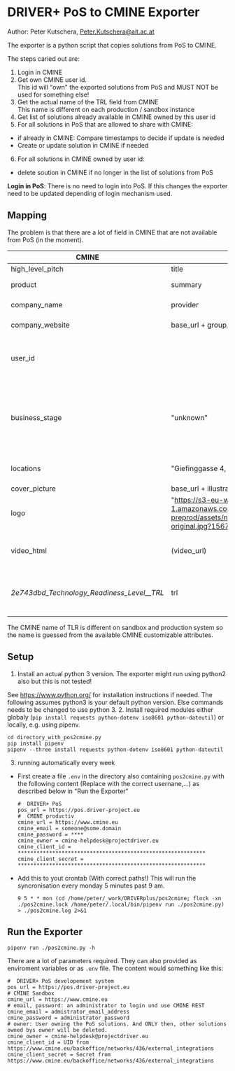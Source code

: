<!--
Peter.Kutschera@ait.ac.at
2019-08-28
-->

# DRIVER+ PoS to CMINE Exporter

Author: Peter Kutschera, Peter.Kutschera@ait.ac.at

The exporter is a python script that copies solutions from PoS to CMINE.

The steps caried out are:
1. Login in CMINE
2. Get own CMINE user id.  
  This id will "own" the exported solutions from PoS and MUST NOT be used for something else!
3. Get the actual name of the TRL field from CMINE  
  This name is different on each production / sandbox instance
4. Get list of solutions already available in CMINE owned by this user id
5. For all solutions in PoS that are allowed to share with CMINE:
  * if already in CMINE: Compare timestamps to decide if update is needed
  * Create or update solution in CMINE if needed
6. For all solutions in CMINE owned by user id:
  * delete soution in CMINE if no longer in the list of solutions from PoS

__Login in PoS__: There is no need to login into PoS. If this changes the exporter need to be updated depending of login mechanism used.

## Mapping

The problem is that there are a lot of field in CMINE that are not available from PoS (in the moment).

| CMINE | PoS | Comment |
|-------|-----|---------|
| high_level_pitch | title | |
| product | summary | "Blank" if not available |
| company_name | provider | "DRIVER+" if not available |
| company_website | base_url + group_uri | Link to solution PoS |
| user_id |  | the id of the user with the same email as the admin doing the import |
| business_stage | "unknown" | A mandatory field in CMINE; should be innovation_stage but content does not match list of allowed values in CMINE |
| locations | "Giefinggasse 4, Vienna, AT" | This field is not updated by the exporter |
| cover_picture | base_url + illustration_uri | |
| logo | "https://s3-eu-west-1.amazonaws.com/kit-eu-preprod/assets/networks/550/picture/-original.jpg?1567692929"| |
| video_html | (video_url) | not available in the moment as ignored by CMINE |
| _2e743dbd_Technology_Readiness_Level__TRL_ | trl |  E.g.   "TRL 9 - Actual system proven in operational environment" |

The CMINE name of TLR is different on sandbox and production system so the name is guessed from the available CMINE customizable attributes.

## Setup

1. Install an actual python 3 version.
  The exporter might run using python2 also but this is not tested!

  See  https://www.python.org/ for installation instructions if needed.
  The following assumes python3 is your default python version.
  Else commands needs to be changed to use python 3.
2. Install required modules either globaly (`pip install requests python-dotenv iso8601 python-dateutil`)
  or locally, e.g. using pipenv.
  ```shell-dump
  cd directory_with_pos2cmine.py
  pip install pipenv
  pipenv --three install requests python-dotenv iso8601 python-dateutil
  ```
3. running automatically every week

  * First create a file `.env` in the directory also containing `pos2cmine.py`
    with the following content (Replace with the correct usernane,...)
    as described below in "Run the Exporter"
	```
    #  DRIVER+ PoS
    pos_url = https://pos.driver-project.eu
    #  CMINE productiv
    cmine_url = https://www.cmine.eu
	cmine_email = someone@some.domain
	cmine_password = ****
	cmine_owner = cmine-helpdesk@projectdriver.eu
	cmine_client_id = ************************************************************
	cmine_client_secret = ************************************************************
	```

  * Add this to yout crontab (With correct paths!)
    This will run the syncronisation every monday 5 minutes past 9 am.
	```
	9 5 * * mon (cd /home/peter/_work/DRIVERplus/pos2cmine; flock -xn ./pos2cmine.lock /home/peter/.local/bin/pipenv run ./pos2cmine.py) > ./pos2cmine.log 2>&1
	```
  



## Run the Exporter

```shell-dump
pipenv run ./pos2cmine.py -h
```

There are a lot of parameters required. They can also provided as enviroment variables or as `.env` file. The content would something like this:
```env
#  DRIVER+ PoS developement system
pos_url = https://pos.driver-project.eu
# CMINE Sandbox
cmine_url = https://www.cmine.eu
# email, password: an administrator to login und use CMINE REST
cmine_email = admistrator_email_address
cmine_password = administrator_password
# owner: User owning the PoS solutions. And ONLY then, other solutions owned bys owner will be deleted.
cmine_owner = cmine-helpdesk@projectdriver.eu
cmine_client_id = UID from  https://www.cmine.eu/backoffice/networks/436/external_integrations
cmine_client_secret = Secret from  https://www.cmine.eu/backoffice/networks/436/external_integrations
```


<!--

## Relevant Documentation and Links

### PoS

Denis has implemented a simple REST GET export function for the trials and solutions. Some examples:
*	https://pos-dev.driver-project.eu/group_export?_format=json&type=solution&search=crowd returns the solutions with “crowd” in name or description
*	https://pos-dev.driver-project.eu/group_export?_format=json&type=solution&offset=10returns next 10 solutions in a pager
*	https://pos-dev.driver-project.eu/group_export?_format=json&type=solution&changed=-2%20months returns the solutions with descriptions changed in the last 2 months.
*	https://pos-dev.driver-project.eu/group_export?_format=json&type=solutio... returns the german translations of the solutions.
UPDATE: same functions are available on pos too.



PoS https://pos.driver-project.eu

PoS developement https://pos-dev.driver-project.eu

### CMINE

REST Api Docu at https://hivebrite.com/documentation/api/admin#ventures

CMINE api https://www.cmine.eu/api
CMINE Sandbox API https://cmine-sandbox.preprod.hivebrite.com/api

CMINE https://www.cmine.eu/
CMINE API https://arttic-driver.hivebrite.com/api


JSON-Files with swagger-descriptions of the API:  
```
Case PRODUCTION
1/ to access the authentication documentation :
https://arttic-driver.hivebrite.com/api/oauth/swagger_doc.json
2/ to access the whole API documentation :
https://arttic-driver.hivebrite.com/api/swagger_doc.json

Case PREPROD
1/ to access the authentication documentation :
https://cmine-sandbox.preprod.hivebrite.com/api/oauth/swagger_doc.json
2/ to access the whole API documentation :
https://cmine-sandbox.preprod.hivebrite.com/api/swagger_doc.json
```

To get the oauth token:
```
POST /oauth/token
with params
- grant_type: password
- scope: admin
- admin_email: EMAIL_OF_THE_ADMINISTRATOR_THAT_WILL_BE_LOGGED_IN
- password: PASSWORD_OF_THE_ADMINISTRATOR_THAT_WILL_BE_LOGGED_IN
- client_id: UID for the API Access
- client_secret: Secret of the API Access
```

You'll get an access token upon success.

Use this token inside a `Authorization: Bearer _the_access_token` header.

-->
